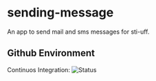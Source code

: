 sending-message
===============

An app to send mail and sms messages for sti-uff.

Github Environment
---

Continuos Integration: ![Status](https://www.codeship.io/projects/f63712b0-eb39-0130-ce21-56dd0499d72b/status)
